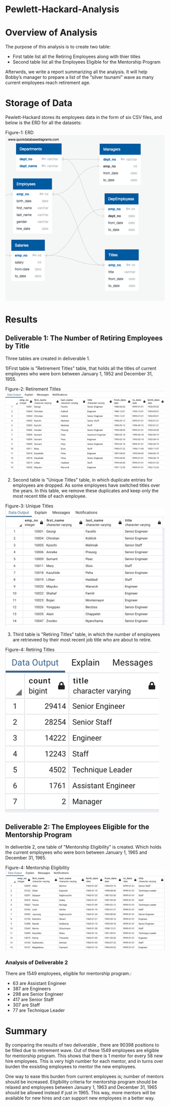 # Pewlett-Hackard-Analysis
# Overview of Analysis
The purpose of this analysis is to create two table:
* First table list all the Retiring Employees along with thier titles
* Second table list all the Employees Eligible for the Mentorship Program

Afterwrds, we write a report summarizing all the analysis. It will help Bobby’s manager to prepare a list of the “silver tsunami” wave as many current employees reach retirement age.

# Storage of Data
Pewlett-Hackard stores its employees data in the form of six CSV files, and below is the ERD for all the datasets:

Figure-1: 
ERD![ERD OFPewlett-Hackard Data](https://github.com/FatimaJHussain/Pewlett-Hackard-Analysis/blob/main/EmployeeDB.png)

# Results
## Deliverable 1: The Number of Retiring Employees by Title
 Three tables are created in deliverable 1. 

1)First table is "Retirement Titles" table, that holds all the titles of current employees who were born between January 1, 1952 and December 31, 1955. 

Figure-2: 
Retirement Titles![Retirement Titles](https://github.com/FatimaJHussain/Pewlett-Hackard-Analysis/blob/main/Retirement_title.png)

2) Second table is "Unique Titles" table, in which duplicate entries for employees are dropped. As some employees have switched titles over the years. In this table, we remove these duplicates and keep only the most recent title of each employee.

Figure-3: 
Unique Titles![Unique Titles](https://github.com/FatimaJHussain/Pewlett-Hackard-Analysis/blob/main/unique_table.png)

3) Third table is "Retiring Titles" table, in which the number of employees are retrieveed by their most recent job title who are about to retire.

Figure-4: 
Retiring Titles![Retiring Titles](https://github.com/FatimaJHussain/Pewlett-Hackard-Analysis/blob/main/retiring_table.png)

## Deliverable 2: The Employees Eligible for the Mentorship Program
In deliverble 2, one table of "Mentorship Eligibility" is created. Which holds the current employees who were born between January 1, 1965 and December 31, 1965.

Figure-4: 
Mentorship Eligibility![Mentorship Eligibility](https://github.com/FatimaJHussain/Pewlett-Hackard-Analysis/blob/main/mentorship.png)

### Analysis of Deliverable 2
There are 1549 employees, eligible for mentorship program.:
* 63 are Assistant Engineer
* 387 are Engineers
* 298 are Senior Engineer
* 417 are Senior Staff
* 307 are Staff
* 77 are Technique Leader
# Summary
By comparing the results of two deliverable , there are 90398 positions to be filled due to retirement wave.  Out of these 1549 employees are eligible for mentorship program. This shows that there is 1 mentor for every 58 new hire employees. This is very high number for each mentor, and in turns over burden the exsisting employees to mentor the new employees. 

One way to ease this burden from current employees is; number of mentors should be increased. Eligibility criteria for mentorship program should be relaxed and employees between January 1, 1963 and December 31, 1965 should be allowed instead if just in 1965. This way, more mentors will be available for new hires and can support new employees in a better way.
